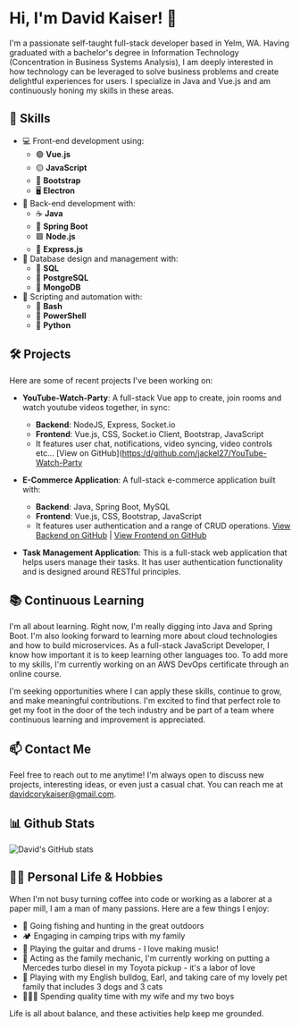 # Hi, I'm David Kaiser! 👋

I'm a passionate self-taught full-stack developer based in Yelm, WA. Having graduated with a bachelor's degree in Information Technology (Concentration in Business Systems Analysis), I am deeply interested in how technology can be leveraged to solve business problems and create delightful experiences for users. I specialize in Java and Vue.js and am continuously honing my skills in these areas.

## 🚀 Skills

- 💻 Front-end development using:
  - 🟢 **Vue.js**
  - 🟡 **JavaScript**
  - 🥾 **Bootstrap**
  - 🖥️ **Electron**
- 💼 Back-end development with:
  - ☕ **Java**
  - 🌱 **Spring Boot**
  - 🟩 **Node.js**
  - 🚂 **Express.js**
- 📂 Database design and management with:
  - 🐬 **SQL**
  - 🐘 **PostgreSQL**
  - 🍃 **MongoDB**
- 🔧 Scripting and automation with:
  - 🐚 **Bash**
  - 💠 **PowerShell**
  - 🐍 **Python**


## 🛠️ Projects

Here are some of recent projects I've been working on:

- **YouTube-Watch-Party**: A full-stack Vue app to create, join rooms and watch youtube videos together, in sync:
  - **Backend**: NodeJS, Express, Socket.io
  - **Frontend**: Vue.js, CSS, Socket.io Client, Bootstrap, JavaScript
  - It features user chat, notifications, video syncing, video controls etc... [View on GitHub]([https:/d/github.com/jackel27/YouTube-Watch-Party](https://github.com/jackel27/YouTube-Watch-Party)

- **E-Commerce Application**: A full-stack e-commerce application built with:
  - **Backend**: Java, Spring Boot, MySQL
  - **Frontend**: Vue.js, CSS, Bootstrap, JavaScript
  - It features user authentication and a range of CRUD operations. [View Backend on GitHub](https://github.com/jackel27/portfolio-Java-Spring-mySQL) | [View Frontend on GitHub](https://github.com/jackel27/Front-End_portfolio-Java-Spring-mySQL)


- **Task Management Application**: This is a full-stack web application that helps users manage their tasks. It has user authentication functionality and is designed around RESTful principles.

## 📚 Continuous Learning

I'm all about learning. Right now, I'm really digging into Java and Spring Boot. I'm also looking forward to learning more about cloud technologies and how to build microservices. As a full-stack JavaScript Developer, I know how important it is to keep learning other languages too. To add more to my skills, I'm currently working on an AWS DevOps certificate through an online course.

I'm seeking opportunities where I can apply these skills, continue to grow, and make meaningful contributions. I'm excited to find that perfect role to get my foot in the door of the tech industry and be part of a team where continuous learning and improvement is appreciated.

## 📫 Contact Me

Feel free to reach out to me anytime! I'm always open to discuss new projects, interesting ideas, or even just a casual chat. You can reach me at [davidcorykaiser@gmail.com](mailto:davidcorykaiser@gmail.com).

## 📊 Github Stats

![David's GitHub stats](https://github-readme-stats.vercel.app/api?username=jackel27&show_icons=true&theme=tokyonight)

## 👨‍🍳 Personal Life & Hobbies

When I'm not busy turning coffee into code or working as a laborer at a paper mill, I am a man of many passions. Here are a few things I enjoy:

- 🎣 Going fishing and hunting in the great outdoors
- 🏕️ Engaging in camping trips with my family
- 🎸 Playing the guitar and drums - I love making music!
- 🚗 Acting as the family mechanic, I'm currently working on putting a Mercedes turbo diesel in my Toyota pickup - it's a labor of love
- 🐶 Playing with my English bulldog, Earl, and taking care of my lovely pet family that includes 3 dogs and 3 cats
- 👨‍👩‍👦 Spending quality time with my wife and my two boys

Life is all about balance, and these activities help keep me grounded.

